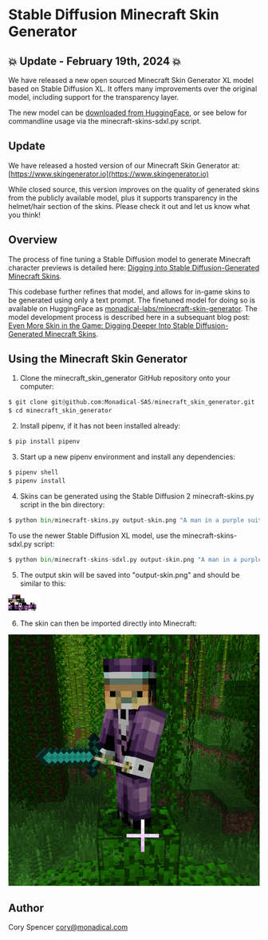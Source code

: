 # Stable Diffusion Minecraft Skin Generator


## 💥 Update - February 19th, 2024 💥

We have released a new open sourced Minecraft Skin Generator XL model based on Stable Diffusion XL. It offers many improvements over the original model, including support for the transparency layer.

The new model can be [downloaded from HuggingFace](https://huggingface.co/monadical-labs/minecraft-skin-generator-sdxl), or see below for commandline usage via the minecraft-skins-sdxl.py script.

## Update

We have released a hosted version of our Minecraft Skin Generator at: [https://www.skingenerator.io](https://www.skingenerator.io)

While closed source, this version improves on the quality of generated skins from the publicly available model, plus it supports transparency in the helmet/hair section of the skins.  Please check it out and let us know what you think!

## Overview

The process of fine tuning a Stable Diffusion model to generate Minecraft character previews is detailed here: [Digging into Stable Diffusion-Generated Minecraft Skins](https://monadical.com/posts/mincraft-skin-generation.html).

This codebase further refines that model, and allows for in-game skins to be generated using only a text prompt.  The finetuned model for doing so is available on HuggingFace as [monadical-labs/minecraft-skin-generator](https://huggingface.co/monadical-labs/minecraft-skin-generator).  The model development process is described here in a subsequant blog post: [Even More Skin in the Game: Digging Deeper Into Stable Diffusion-Generated Minecraft Skins](https://monadical.com/posts/minecraft-skins-part2.html).

## Using the Minecraft Skin Generator

1. Clone the minecraft\_skin\_generator GitHub repository onto your computer:

  ```python
  $ git clone git@github.com:Monadical-SAS/minecraft_skin_generator.git
  $ cd minecraft_skin_generator
  ```

2. Install pipenv, if it has not been installed already:

  ```python
  $ pip install pipenv
  ```
  
3. Start up a new pipenv environment and install any dependencies:

  ```python
  $ pipenv shell
  $ pipenv install
  ```

4. Skins can be generated using the Stable Diffusion 2 minecraft-skins.py script in the bin directory:

  ```python
  $ python bin/minecraft-skins.py output-skin.png "A man in a purple suit wearing a tophat"
  ```
To use the newer Stable Diffusion XL model, use the minecraft-skins-sdxl.py script:

  ```python
  $ python bin/minecraft-skins-sdxl.py output-skin.png "A man in a purple suit wearing a tophat"
  ```

5. The output skin will be saved into "output-skin.png" and should be similar to this:

  ![images/purple.png](images/purple.png)
  
6. The skin can then be imported directly into Minecraft:

  ![images/minecraft-screenshot.png](images/minecraft-screenshot.png)


## Author

Cory Spencer <cory@monadical.com>
